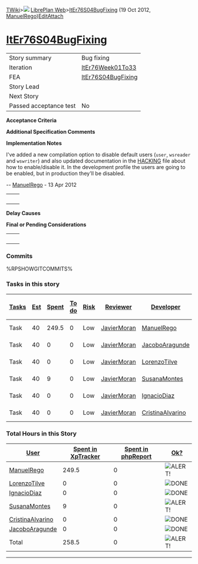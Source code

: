 [TWiki](Main_WebHome)&gt;![](/twiki/pub/TWiki/TWikiDocGraphics/web-bg-small.gif) [LibrePlan Web](LibrePlan_WebHome)&gt;[ItEr76S04BugFixing](LibrePlan_ItEr76S04BugFixing "Topic revision: 8 (19 Oct 2012 - 10:55:09)") (19 Oct 2012, [ManuelRego](Main_ManuelRego))[Edit](LibrePlan_ItEr76S04BugFixing?t=1520343690 "Edit this topic text")[Attach](/twiki/bin/attach/LibrePlan/ItEr76S04BugFixing "Attach an image or document to this topic")  

 [ItEr76S04BugFixing](LibrePlan_ItEr76S04BugFixing)
===================================================

|                        |                                                    |
|------------------------|----------------------------------------------------|
| Story summary          | Bug fixing                                         |
| Iteration              | [ItEr76Week01To33](LibrePlan_ItEr76Week01To33)     |
| FEA                    | [ItEr76S04BugFixing](LibrePlan_ItEr76S04BugFixing) |
| Story Lead             |                                                    |
| Next Story             |                                                    |
| Passed acceptance test | No                                                 |

**Acceptance Criteria**

**Additional Specification Comments**

**Implementation Notes**

I've added a new compilation option to disable default users (`user`, `wsreader` and `wswriter`) and also updated documentation in the [HACKING](http://www.libreplan.org/HACKING.html) file about how to enable/disable it. In the development profile the users are going to be enabled, but in production they'll be disabled.

-- [ManuelRego](Main_ManuelRego) - 13 Apr 2012

|     |     |
|-----|-----|
|     |     |

**Delay Causes**

**Final or Pending Considerations**

|     |     |
|-----|-----|
|     |     |

###  Commits

%RPSHOWGITCOMMITS%

###  Tasks in this story

| [Tasks](LibrePlan_ItEr76S04BugFixing?sortcol=0;table=2;up=0#sorted_table "Sort by this column") | [Est](LibrePlan_ItEr76S04BugFixing?sortcol=1;table=2;up=0#sorted_table "Sort by this column") | [Spent](LibrePlan_ItEr76S04BugFixing?sortcol=2;table=2;up=0#sorted_table "Sort by this column") | [To do](LibrePlan_ItEr76S04BugFixing?sortcol=3;table=2;up=0#sorted_table "Sort by this column") | [Risk](LibrePlan_ItEr76S04BugFixing?sortcol=4;table=2;up=0#sorted_table "Sort by this column") | [Reviewer](LibrePlan_ItEr76S04BugFixing?sortcol=5;table=2;up=0#sorted_table "Sort by this column") | [Developer](LibrePlan_ItEr76S04BugFixing?sortcol=6;table=2;up=0#sorted_table "Sort by this column") | [Task Name](LibrePlan_ItEr76S04BugFixing?sortcol=7;table=2;up=0#sorted_table "Sort by this column") | [Start Date](LibrePlan_ItEr76S04BugFixing?sortcol=8;table=2;up=0#sorted_table "Sort by this column") | [Est End Date](LibrePlan_ItEr76S04BugFixing?sortcol=9;table=2;up=0#sorted_table "Sort by this column") | [End Date](LibrePlan_ItEr76S04BugFixing?sortcol=10;table=2;up=0#sorted_table "Sort by this column") |
|-------------------------------------------------------------------------------------------------|-----------------------------------------------------------------------------------------------|-------------------------------------------------------------------------------------------------|-------------------------------------------------------------------------------------------------|------------------------------------------------------------------------------------------------|----------------------------------------------------------------------------------------------------|-----------------------------------------------------------------------------------------------------|-----------------------------------------------------------------------------------------------------|------------------------------------------------------------------------------------------------------|--------------------------------------------------------------------------------------------------------|-----------------------------------------------------------------------------------------------------|
| Task                                                                                            | 40                                                                                            | 249.5                                                                                           | 0                                                                                               | Low                                                                                            | [JavierMoran](Main_JavierMoran)                                                                    | [ManuelRego](Main_ManuelRego)                                                                       | Bug fixing                                                                                          |                                                                                                      |                                                                                                        |                                                                                                     |
| Task                                                                                            | 40                                                                                            | 0                                                                                               | 0                                                                                               | Low                                                                                            | [JavierMoran](Main_JavierMoran)                                                                    | [JacoboAragunde](Main_JacoboAragunde)                                                               | Bug fixing                                                                                          |                                                                                                      |                                                                                                        |                                                                                                     |
| Task                                                                                            | 40                                                                                            | 0                                                                                               | 0                                                                                               | Low                                                                                            | [JavierMoran](Main_JavierMoran)                                                                    | [LorenzoTilve](Main_LorenzoTilve)                                                                   | Bug fixing                                                                                          |                                                                                                      |                                                                                                        |                                                                                                     |
| Task                                                                                            | 40                                                                                            | 9                                                                                               | 0                                                                                               | Low                                                                                            | [JavierMoran](Main_JavierMoran)                                                                    | [SusanaMontes](Main_SusanaMontes)                                                                   | Bug fixing                                                                                          |                                                                                                      |                                                                                                        |                                                                                                     |
| Task                                                                                            | 40                                                                                            | 0                                                                                               | 0                                                                                               | Low                                                                                            | [JavierMoran](Main_JavierMoran)                                                                    | [IgnacioDiaz](Main_IgnacioDiaz)                                                                     | Bug fixing                                                                                          |                                                                                                      |                                                                                                        |                                                                                                     |
| Task                                                                                            | 40                                                                                            | 0                                                                                               | 0                                                                                               | Low                                                                                            | [JavierMoran](Main_JavierMoran)                                                                    | [CristinaAlvarino](Main_CristinaAlvarino)                                                           | Bug fixing                                                                                          |                                                                                                      |                                                                                                        |                                                                                                     |

###  Total Hours in this Story

| [User](LibrePlan_ItEr76S04BugFixing?sortcol=0;table=3;up=0#sorted_table "Sort by this column") | [Spent in XpTracker](LibrePlan_ItEr76S04BugFixing?sortcol=1;table=3;up=0#sorted_table "Sort by this column") | [Spent in phpReport](LibrePlan_ItEr76S04BugFixing?sortcol=2;table=3;up=0#sorted_table "Sort by this column") | [Ok?](LibrePlan_ItEr76S04BugFixing?sortcol=3;table=3;up=0#sorted_table "Sort by this column") |
|------------------------------------------------------------------------------------------------|--------------------------------------------------------------------------------------------------------------|--------------------------------------------------------------------------------------------------------------|-----------------------------------------------------------------------------------------------|
| [ManuelRego](Main_ManuelRego)                                                                  | 249.5                                                                                                        | 0                                                                                                            | ![ALERT!](/twiki/pub/TWiki/TWikiDocGraphics/warning.gif "ALERT!")                             |
| [LorenzoTilve](Main_LorenzoTilve)                                                              | 0                                                                                                            | 0                                                                                                            | ![DONE](/twiki/pub/TWiki/TWikiDocGraphics/choice-yes.gif "DONE")                              |
| [IgnacioDiaz](Main_IgnacioDiaz)                                                                | 0                                                                                                            | 0                                                                                                            | ![DONE](/twiki/pub/TWiki/TWikiDocGraphics/choice-yes.gif "DONE")                              |
| [SusanaMontes](Main_SusanaMontes)                                                              | 9                                                                                                            | 0                                                                                                            | ![ALERT!](/twiki/pub/TWiki/TWikiDocGraphics/warning.gif "ALERT!")                             |
| [CristinaAlvarino](Main_CristinaAlvarino)                                                      | 0                                                                                                            | 0                                                                                                            | ![DONE](/twiki/pub/TWiki/TWikiDocGraphics/choice-yes.gif "DONE")                              |
| [JacoboAragunde](Main_JacoboAragunde)                                                          | 0                                                                                                            | 0                                                                                                            | ![DONE](/twiki/pub/TWiki/TWikiDocGraphics/choice-yes.gif "DONE")                              |
| Total                                                                                          | 258.5                                                                                                        | 0                                                                                                            | ![ALERT!](/twiki/pub/TWiki/TWikiDocGraphics/warning.gif "ALERT!")                             |

------------------------------------------------------------------------
